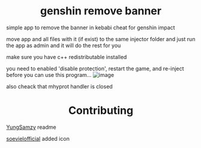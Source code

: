 <h1 align="center">genshin remove banner</h1>

simple app to remove the banner in kebabi cheat for genshin impact

<!-- PLEASE ADD THIS OMG -->
move app and all files with it (if exist) to the same injector folder and just run the app as admin and it will do the rest for you

make sure you have c++ redistributable installed

you need to enabled 'disable protection', restart the game, and re-inject before you can use this program...
![image](https://user-images.githubusercontent.com/61764480/233733033-0e870558-9b50-4ff9-aefa-d53930a4b0b8.jpg)

also cheack that mhyprot handler is closed 

<h1 align="center">Contributing</h1>
<a href="https://github.com/YungSamzy">YungSamzy</a> readme

<a href="https://github.com/soevielofficial"> soevielofficial</a> added icon

